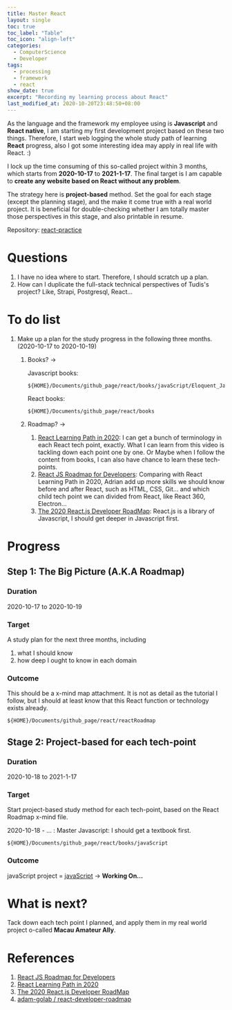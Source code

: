 ```yaml
---
title: Master React
layout: single
toc: true
toc_label: "Table"
toc_icon: "align-left"
categories:
  - ComputerScience
  - Developer
tags:
  - processing
  - framework
  - react
show_date: true
excerpt: "Recording my learning process about React"
last_modified_at: 2020-10-20T23:48:50+08:00
---
```


As the language and the framework my employee using is **Javascript** and **React native**, I am starting my first development project based on these two things. Therefore, I start web logging the whole study path of learning **React** progress, also I got some interesting idea may apply in real life with React. :)

I lock up the time consuming of this so-called project within 3 months, which starts from **2020-10-17** to **2021-1-17**. The final target is I am capable to **create any website based on React without any problem**.

The strategy here is **project-based** method. Set the goal for each stage (except the planning stage), and the make it come true with a real world project. It is beneficial for double-checking whether I am totally master those perspectives in this stage, and also printable in resume.

Repository: [react-practice](https://github.com/sokaOrochi/react-practice)

# Questions

1. I have no idea where to start. Therefore, I should scratch up a plan.
2. How can I duplicate the full-stack technical perspectives of Tudis's project? Like, Strapi, Postgresql, React...

# To do list

1. Make up a plan for the study progress in the following three months. (2020-10-17 to 2020-10-19)

   1. Books? ->

      Javascript books:

      ```shell
      ${HOME}/Documents/github_page/react/books/javaScript/Eloquent_JavaScript.pdf
      ```

      React books:

      ```shell
      ${HOME}/Documents/github_page/react/books
      ```

   2. Roadmap? ->
      1. [React Learning Path in 2020](https://www.youtube.com/watch?v=Q9Qx2Xef0do&t=27s): I can get a bunch of terminology in each React tech point, exactly. What I can learn from this video is tackling down each point one by one. Or Maybe when I follow the content from books, I can also have chance to learn these tech-points.
      2. [React JS Roadmap for Developers](https://www.youtube.com/watch?v=Ip_jOSpThSg&t=399s): Comparing with React Learning Path in 2020, Adrian add up more skills we should know before and after React, such as HTML, CSS, Git... and which child tech point we can divided from React, like React 360, Electron...
      3. [The 2020 React.js Developer RoadMap](https://hackernoon.com/the-2020-reactjs-developer-roadmap-8q143yan): React.js is a library of Javascript, I should get deeper in Javascript first.

# Progress

## Step 1: The Big Picture (A.K.A Roadmap)

### Duration

2020-10-17 to 2020-10-19

### Target

A study plan for the next three months, including

1. what I should know
2. how deep I ought to know in each domain

### Outcome

This should be a x-mind map attachment. It is not as detail as the tutorial I follow, but I should at least know that this React function or technology exists already.

```shell
${HOME}/Documents/github_page/react/reactRoadmap
```

## Stage 2: Project-based for each tech-point

### Duration

2020-10-18 to 2021-1-17

### Target

Start project-based study method for each tech-point, based on the React Roadmap x-mind file.

2020-10-18 - ... : Master Javascript: I should get a textbook first.

```shell
${HOME}/Documents/github_page/react/books/javaScript
```

### Outcome

javaScript project = [javaScript](https://github.com/sokaOrochi/react-practice/tree/master/javaScript) -> **Working On...**

# What is next?

Tack down each tech point I planned, and apply them in my real world project o-called **Macau Amateur Ally**.

# References

1. [React JS Roadmap for Developers](https://www.youtube.com/watch?v=Ip_jOSpThSg&t=399s)
2. [React Learning Path in 2020](https://www.youtube.com/watch?v=Q9Qx2Xef0do&t=27s)
3. [The 2020 React.js Developer RoadMap](https://hackernoon.com/the-2020-reactjs-developer-roadmap-8q143yan)
4. [adam-golab / react-developer-roadmap](https://github.com/adam-golab/react-developer-roadmap)
